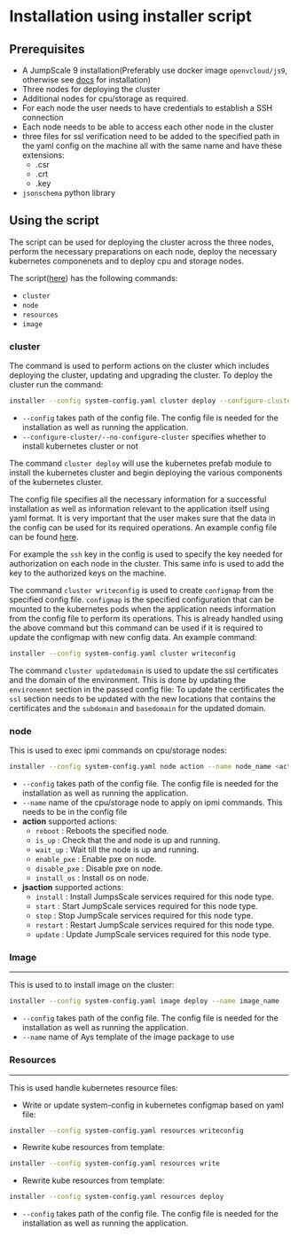 # Installation using installer script

## Prerequisites

- A JumpScale 9 installation(Preferably use docker image `openvcloud/js9`, otherwise see [docs](https://github.com/Jumpscale/bash) for installation)
- Three nodes for deploying the cluster
- Additional nodes for cpu/storage as required. 
- For each node the user needs to have credentials to establish a SSH connection
- Each node needs to be able to access each other node in the cluster
- three files for ssl verification need to be added to the  specified path in the yaml config on the machine all with
  the same name and have these extensions:
  - .csr
  - .crt
  - .key
- `jsonschema` python library

## Using the script

The script can be used for deploying the cluster across the three nodes, perform the necessary preparations on each node, deploy the necessary kubernetes componenets and to deploy cpu and storage nodes.

The script([here](../scripts/install/installer)) has the following commands:

- `cluster`
- `node`
- `resources`
- `image`

### cluster

The command is used to perform actions on the cluster which includes deploying the cluster, updating and upgrading the cluster.
To deploy the cluster run the command:

```bash
installer --config system-config.yaml cluster deploy --configure-cluster
```

- `--config` takes path of the config file. The config file is needed for the installation as well as running the application.
- `--configure-cluster/--no-configure-cluster` specifies whether to install kubernetes cluster or not

The command `cluster deploy` will use the kubernetes prefab module to install the kubernetes cluster and begin deploying the various components of the kubernetes cluster.

The config file specifies all the necessary information for a successful installation as well as information relevant to the application itself using yaml format. It is very important that the user makes sure that the data in the config can be used for its required operations.
An example config file can be found [here](../scripts/kubernetes/config/system-config.yaml).

For example the `ssh` key in the config is used to specify the key needed for authorization on each node in the cluster. This same info is used to add the key to the authorized keys on the machine.

The command `cluster writeconfig` is used to create `configmap` from the specified config file. `configmap` is the specified configuration that can be mounted to the kubernetes pods when the application needs information from the config file to perform its operations. This is already handled using the above command but this command can be used if it is required to update the configmap with new config data. An example command:

```bash
installer --config system-config.yaml cluster writeconfig 
```

The command `cluster updatedomain` is used to update the ssl certificates and the domain of the environment. This is done by updating the `environemnt` section in the passed config file: To update the certificates the `ssl` section needs to be updated with the new locations that contains the certificates and the `subdomain` and `basedomain` for the updated domain.

### node

This is used to exec ipmi commands on cpu/storage nodes:

```bash
installer --config system-config.yaml node action --name node_name <action>
```

- `--config` takes path of the config file. The config file is needed for the installation as well as running the application.
- `--name` name of the cpu/storage node to apply on ipmi commands. This needs to be in the config file
- **action** supported actions:
    - `reboot` : Reboots the specified node.
    - `is_up` : Check that the and node is up and running.
    - `wait_up` : Wait till the node is up and running.
    - `enable_pxe` : Enable pxe on node.
    - `disable_pxe` : Disable pxe on node.
    - `install_os` : Install os on node.
- **jsaction** supported actions:
    - `install` : Install JumpsScale services required for this node type.
    - `start` : Start JumpScale services required for this node type.
    - `stop` : Stop JumpScale services required for this node type.
    - `restart` : Restart JumpScale services required for this node type.
    - `update` : Update JumpScale services required for this node type.

### **Image**
-------

This is used to to install image on the cluster:

```bash
installer --config system-config.yaml image deploy --name image_name
```
- `--config` takes path of the config file. The config file is needed for the installation as well as running the application.
- `--name` name of Ays template of the image package to use



### **Resources**
-------

This is used handle kubernetes resource files:

 - Write or update system-config in kubernetes configmap based on yaml file:
```bash
installer --config system-config.yaml resources writeconfig
```

 - Rewrite kube resources from template:
```bash
installer --config system-config.yaml resources write
```

 - Rewrite kube resources from template:
```bash
installer --config system-config.yaml resources deploy
```

- `--config` takes path of the config file. The config file is needed for the installation as well as running the application.
